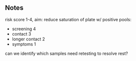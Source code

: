 ## Notes

risk score 1-4, aim: reduce saturation of plate w/ positive pools:

- screening 4
- contact 3
- longer contact 2
- symptoms 1

can we identify which samples need retesting to resolve rest?